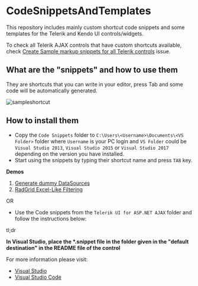 # CodeSnippetsAndTemplates
This repository includes mainly custom shortcut code snippets and some templates for the Telerik and Kendo UI controls/widgets.

To check all Telerik AJAX controls that have custom shortcuts available, check [Create Sample markup snippets for all Telerik controls](https://github.com/telerik/CodeSnippetsAndTemplates/issues/3) issue.

## What are the "snippets" and how to use them

They are shortcuts that you can write in your editor, press Tab and some code will be automatically generated.

![sampleshortcut](https://code.visualstudio.com/assets/docs/editor/userdefinedsnippets/ajax-snippet.gif)

## How to install them

- Copy the `Code Snippets` folder to `C:\Users\<Username>\Documents\<VS Folder>` folder where `Username` is your PC login and `VS Folder` could be `Visual Studio 2013`, `Visual Studio 2015` or `Visual Studio 2017` depending on the version you have installed.
- Start using the snippets by typing their shortcut name and press `TAB` key.

**Demos**
1. [Generate dummy DataSources](needsource-demo.md)
2. [RadGrid Excel-Like Filtering](needsource-demo.md)

OR

- Use the Code snippets from the `Telerik UI for ASP.NET AJAX` folder and follow the instructions below:

tl;dr

**In Visual Studio, place the \*.snippet file in the folder given in the "default destination" in the README file of the control**

For more information please visit:
- [Visual Studio](https://msdn.microsoft.com/en-us/library/ms165394.aspx)
- [Visual Studio Code](https://code.visualstudio.com/docs/editor/userdefinedsnippets)

